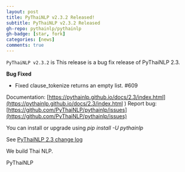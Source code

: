 ```yaml
---
layout: post
title: PyThaiNLP v2.3.2 Released!
subtitle: PyThaiNLP v2.3.2 Released
gh-repo: pythainlp/pythainlp
gh-badge: [star, fork]
categories: [news]
comments: true
---
```


`PyThaiNLP v2.3.2` is This release is a bug fix release of PyThaiNLP 2.3.

**Bug Fixed**
- Fixed clause_tokenize returns an empty list. #609

Documentation: [https://pythainlp.github.io/docs/2.3/index.html](https://pythainlp.github.io/docs/2.3/index.html
)
Report bug: [https://github.com/PyThaiNLP/pythainlp/issues](https://github.com/PyThaiNLP/pythainlp/issues)


You can install or upgrade using *pip install -U pythainlp*


See [PyThaiNLP 2.3 change log](https://github.com/PyThaiNLP/pythainlp/issues/445)


We build Thai NLP.

PyThaiNLP
